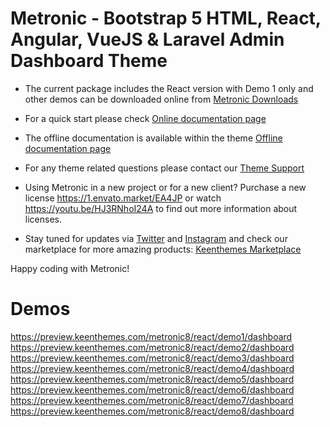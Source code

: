 # Metronic - Bootstrap 5 HTML, React, Angular, VueJS & Laravel Admin Dashboard Theme

- The current package includes the React version with Demo 1 only and other demos can be downloaded online from [Metronic Downloads](//devs.keenthemes.com/metronic)

- For a quick start please check [Online documentation page](//preview.keenthemes.com/metronic8/react/docs/)

- The offline documentation is available within the theme [Offline documentation page](//localhost:5011/)

- For any theme related questions please contact our [Theme Support](//keenthemes.com/support/)

- Using Metronic in a new project or for a new client? Purchase a new license https://1.envato.market/EA4JP or watch https://youtu.be/HJ3RNhoI24A to find out more information about licenses.

- Stay tuned for updates via [Twitter](//www.twitter.com/keenthemes) and [Instagram](//www.instagram.com/keenthemes) and
  check our marketplace for more amazing products: [Keenthemes Marketplace](//keenthemes.com/)

Happy coding with Metronic!

# Demos

https://preview.keenthemes.com/metronic8/react/demo1/dashboard
https://preview.keenthemes.com/metronic8/react/demo2/dashboard
https://preview.keenthemes.com/metronic8/react/demo3/dashboard
https://preview.keenthemes.com/metronic8/react/demo4/dashboard
https://preview.keenthemes.com/metronic8/react/demo5/dashboard
https://preview.keenthemes.com/metronic8/react/demo6/dashboard
https://preview.keenthemes.com/metronic8/react/demo7/dashboard
https://preview.keenthemes.com/metronic8/react/demo8/dashboard